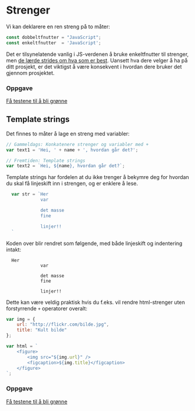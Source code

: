 # Strenger

Vi kan deklarere en ren streng på to måter:
```javascript
const dobbeltfnutter = "JavaScript";
const enkeltfnutter  = 'JavaScript';
```

Det er tilsynelatende vanlig i JS-verdenen å bruke enkeltfnutter til strenger, men [de lærde strides om hva som er best](https://stackoverflow.com/questions/242813/when-to-use-double-or-single-quotes-in-javascript). Uansett hva dere velger å ha på ditt prosjekt, er det viktigst å være konsekvent i hvordan dere bruker det gjennom prosjektet.

### Oppgave
[Få testene til å bli grønne](http://tddbin.com/#?kata=es6/language/template-strings/basics)

## Template strings
Det finnes to måter å lage en streng med variabler:
```javascript
// Gammeldags: Konkatenere strenger og variabler med +
var text1 = 'Hei, ' + name + ', hvordan går det?';

// Fremtiden: Template strings
var text2 = `Hei, ${name}, hvordan går det?`;
```
Template strings har fordelen at du ikke trenger å bekymre deg for hvordan du skal få linjeskift inn i strengen, og er enklere å lese.

```javascript
  var str = `Her
             var

             det masse
             fine

             linjer!!
  `
```
Koden over blir rendret som følgende, med både linjeskift og indentering intakt:

```text
  Her
             var

             det masse
             fine

             linjer!!
```

Dette kan være veldig praktisk hvis du f.eks. vil rendre html-strenger uten forstyrrende `+` operatorer overalt:

```javascript
var img = {
    url: "http://flickr.com/bilde.jpg",
    title: "Kult bilde"
};

var html = `
    <figure>
        <img src="${img.url}" />
        <figcaption>${img.title}</figcaption>
    </figure>
`;
```

### Oppgave
[Få testene til å bli grønne](http://tddbin.com/#?kata=es6/language/template-strings/multiline)
